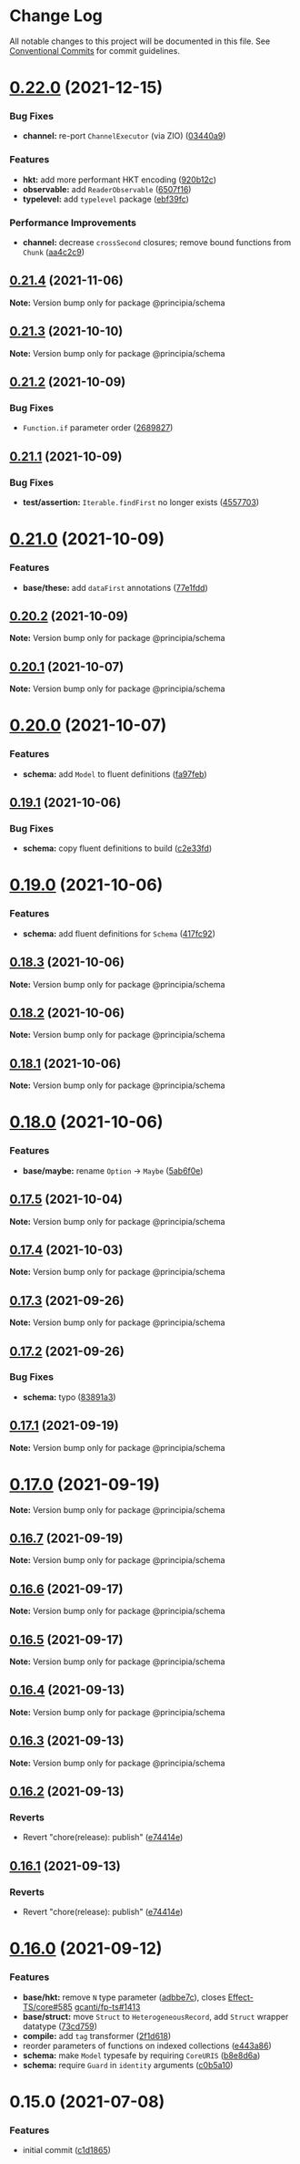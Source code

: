 # Change Log

All notable changes to this project will be documented in this file.
See [Conventional Commits](https://conventionalcommits.org) for commit guidelines.

# [0.22.0](https://github.com/0x706b/principia.ts/compare/@principia/schema@0.21.4...@principia/schema@0.22.0) (2021-12-15)


### Bug Fixes

* **channel:** re-port `ChannelExecutor` (via ZIO) ([03440a9](https://github.com/0x706b/principia.ts/commit/03440a9b0fd0f7984738893ea18710593cf30239))


### Features

* **hkt:** add more performant HKT encoding ([920b12c](https://github.com/0x706b/principia.ts/commit/920b12cd7f52d4b9b3417d544e2818f707b62214))
* **observable:** add `ReaderObservable` ([6507f16](https://github.com/0x706b/principia.ts/commit/6507f165e61530d79589e5e1f2f8712126ac0f60))
* **typelevel:** add `typelevel` package ([ebf39fc](https://github.com/0x706b/principia.ts/commit/ebf39fc0fe9decdd06dbbf33add0e532cdeccb2d))


### Performance Improvements

* **channel:** decrease `crossSecond` closures; remove bound functions from `Chunk` ([aa4c2c9](https://github.com/0x706b/principia.ts/commit/aa4c2c98a74b84854cb159804a16bd58dacb5fdb))





## [0.21.4](https://github.com/0x706b/principia.ts/compare/@principia/schema@0.21.3...@principia/schema@0.21.4) (2021-11-06)

**Note:** Version bump only for package @principia/schema





## [0.21.3](https://github.com/0x706b/principia.ts/compare/@principia/schema@0.21.2...@principia/schema@0.21.3) (2021-10-10)

**Note:** Version bump only for package @principia/schema





## [0.21.2](https://github.com/0x706b/principia.ts/compare/@principia/schema@0.21.1...@principia/schema@0.21.2) (2021-10-09)


### Bug Fixes

* `Function.if` parameter order ([2689827](https://github.com/0x706b/principia.ts/commit/2689827e45e3cb1a15d7fe16e6553c756a0c53fe))





## [0.21.1](https://github.com/0x706b/principia.ts/compare/@principia/schema@0.21.0...@principia/schema@0.21.1) (2021-10-09)


### Bug Fixes

* **test/assertion:** `Iterable.findFirst` no longer exists ([4557703](https://github.com/0x706b/principia.ts/commit/45577031d470df43abb922081e805458e1f97544))





# [0.21.0](https://github.com/0x706b/principia.ts/compare/@principia/schema@0.20.2...@principia/schema@0.21.0) (2021-10-09)


### Features

* **base/these:** add `dataFirst` annotations ([77e1fdd](https://github.com/0x706b/principia.ts/commit/77e1fdda4d4d4e7a2542bde78655589597441d50))





## [0.20.2](https://github.com/0x706b/principia.ts/compare/@principia/schema@0.20.1...@principia/schema@0.20.2) (2021-10-09)

**Note:** Version bump only for package @principia/schema





## [0.20.1](https://github.com/0x706b/principia.ts/compare/@principia/schema@0.20.0...@principia/schema@0.20.1) (2021-10-07)

**Note:** Version bump only for package @principia/schema





# [0.20.0](https://github.com/0x706b/principia.ts/compare/@principia/schema@0.19.1...@principia/schema@0.20.0) (2021-10-07)


### Features

* **schema:** add `Model` to fluent definitions ([fa97feb](https://github.com/0x706b/principia.ts/commit/fa97febf5f378cc2e293aa24d00dc6132515c04a))





## [0.19.1](https://github.com/0x706b/principia.ts/compare/@principia/schema@0.19.0...@principia/schema@0.19.1) (2021-10-06)


### Bug Fixes

* **schema:** copy fluent definitions to build ([c2e33fd](https://github.com/0x706b/principia.ts/commit/c2e33fd3ea13aebe923bac4a420f5d3cef36da37))





# [0.19.0](https://github.com/0x706b/principia.ts/compare/@principia/schema@0.18.3...@principia/schema@0.19.0) (2021-10-06)


### Features

* **schema:** add fluent definitions for `Schema` ([417fc92](https://github.com/0x706b/principia.ts/commit/417fc9282d015ad049224ac5b848ff8076475814))





## [0.18.3](https://github.com/0x706b/principia.ts/compare/@principia/schema@0.18.2...@principia/schema@0.18.3) (2021-10-06)

**Note:** Version bump only for package @principia/schema





## [0.18.2](https://github.com/0x706b/principia.ts/compare/@principia/schema@0.18.1...@principia/schema@0.18.2) (2021-10-06)

**Note:** Version bump only for package @principia/schema





## [0.18.1](https://github.com/0x706b/principia.ts/compare/@principia/schema@0.18.0...@principia/schema@0.18.1) (2021-10-06)

**Note:** Version bump only for package @principia/schema





# [0.18.0](https://github.com/0x706b/principia.ts/compare/@principia/schema@0.17.5...@principia/schema@0.18.0) (2021-10-06)


### Features

* **base/maybe:** rename `Option` -> `Maybe` ([5ab6f0e](https://github.com/0x706b/principia.ts/commit/5ab6f0ee8b8ba03bc839dead064498d018667ebb))





## [0.17.5](https://github.com/0x706b/principia.ts/compare/@principia/schema@0.17.4...@principia/schema@0.17.5) (2021-10-04)

**Note:** Version bump only for package @principia/schema





## [0.17.4](https://github.com/0x706b/principia.ts/compare/@principia/schema@0.17.3...@principia/schema@0.17.4) (2021-10-03)

**Note:** Version bump only for package @principia/schema





## [0.17.3](https://github.com/0x706b/principia.ts/compare/@principia/schema@0.17.2...@principia/schema@0.17.3) (2021-09-26)

**Note:** Version bump only for package @principia/schema





## [0.17.2](https://github.com/0x706b/principia.ts/compare/@principia/schema@0.17.1...@principia/schema@0.17.2) (2021-09-26)


### Bug Fixes

* **schema:** typo ([83891a3](https://github.com/0x706b/principia.ts/commit/83891a35abdc4629b9e81a6edf58e9c097f7a422))





## [0.17.1](https://github.com/0x706b/principia.ts/compare/@principia/schema@0.17.0...@principia/schema@0.17.1) (2021-09-19)

**Note:** Version bump only for package @principia/schema





# [0.17.0](https://github.com/0x706b/principia.ts/compare/@principia/schema@0.16.7...@principia/schema@0.17.0) (2021-09-19)

**Note:** Version bump only for package @principia/schema





## [0.16.7](https://github.com/0x706b/principia.ts/compare/@principia/schema@0.16.6...@principia/schema@0.16.7) (2021-09-19)

**Note:** Version bump only for package @principia/schema





## [0.16.6](https://github.com/0x706b/principia.ts/compare/@principia/schema@0.16.5...@principia/schema@0.16.6) (2021-09-17)

**Note:** Version bump only for package @principia/schema





## [0.16.5](https://github.com/0x706b/principia.ts/compare/@principia/schema@0.16.4...@principia/schema@0.16.5) (2021-09-17)

**Note:** Version bump only for package @principia/schema





## [0.16.4](https://github.com/0x706b/principia.ts/compare/@principia/schema@0.16.3...@principia/schema@0.16.4) (2021-09-13)

**Note:** Version bump only for package @principia/schema





## [0.16.3](https://github.com/0x706b/principia.ts/compare/@principia/schema@0.16.2...@principia/schema@0.16.3) (2021-09-13)

**Note:** Version bump only for package @principia/schema





## [0.16.2](https://github.com/0x706b/principia.ts/compare/@principia/schema@0.16.1...@principia/schema@0.16.2) (2021-09-13)


### Reverts

* Revert "chore(release): publish" ([e74414e](https://github.com/0x706b/principia.ts/commit/e74414effa51392092770ecd542b55608dbb1201))





## [0.16.1](https://github.com/0x706b/principia.ts/compare/@principia/schema@0.16.1...@principia/schema@0.16.1) (2021-09-13)


### Reverts

* Revert "chore(release): publish" ([e74414e](https://github.com/0x706b/principia.ts/commit/e74414effa51392092770ecd542b55608dbb1201))





# [0.16.0](https://github.com/0x706b/principia.ts/compare/@principia/schema@0.15.0...@principia/schema@0.16.0) (2021-09-12)


### Features

* **base/hkt:** remove `N` type parameter ([adbbe7c](https://github.com/0x706b/principia.ts/commit/adbbe7cb709177b6b3cbd9cb6050fc76e719d7a1)), closes [Effect-TS/core#585](https://github.com/Effect-TS/core/issues/585) [gcanti/fp-ts#1413](https://github.com/gcanti/fp-ts/issues/1413)
* **base/struct:** move `Struct` to `HeterogeneousRecord`, add `Struct` wrapper datatype ([73cd759](https://github.com/0x706b/principia.ts/commit/73cd759804060615f28f81a27e6659208f4e0539))
* **compile:** add `tag` transformer ([2f1d618](https://github.com/0x706b/principia.ts/commit/2f1d6186a69804b169d7dc2eb96346d612fd3582))
* reorder parameters of functions on indexed collections ([e443a86](https://github.com/0x706b/principia.ts/commit/e443a86d4f91c80a2919070f23cc28755af561d0))
* **schema:** make `Model` typesafe by requiring `CoreURIS` ([b8e8d6a](https://github.com/0x706b/principia.ts/commit/b8e8d6a3506e959de20ae89f641f1efc42e680d9))
* **schema:** require `Guard` in `identity` arguments ([c0b5a10](https://github.com/0x706b/principia.ts/commit/c0b5a10a070c9531079d4f2fef22bbc8ca1fb842))





# 0.15.0 (2021-07-08)


### Features

* initial commit ([c1d1865](https://github.com/0x706b/principia.ts/commit/c1d1865d93b8c7762c4cdfa912360f467c0bae02))

